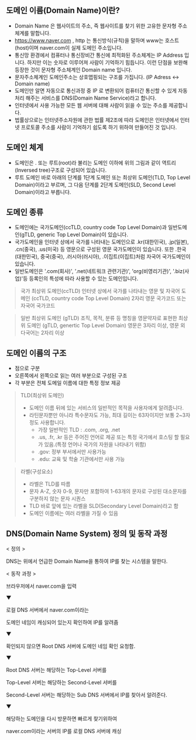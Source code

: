 ## 도메인 이름(Domain Name)이란?
- Domain Name 은 웹사이트의 주소, 즉 웹사이트를 찾기 위한 고유한 문자형 주소체계를 말합니다.
- https://www.naver.com , http 는 통신방식(규칙)을 말하며 www는 호스트(host)이며 naver.com이 실제 도메인 주소입니다.
- 통신망 환경에서 컴퓨터나 통신장비간 통신에 최적화된 주소체계는 IP Address 입니다. 하지만 이는 숫자로 이루어져 사람이 기억하기 힘듭니다. 
이런 단점을 보완해 등장한 것이 문자형 주소체계인 Domain name 입니다.
- 문자주소체계인 도메인주소는 상호맵핑되는 구조를 가집니다. (IP Adress <-> Domain name)
- 도메인만 알면 자동으로 통신과정 중 IP 로 변환되어 컴퓨터간 통신할 수 있게 자동처리 해주는 서비스를 DNS(Domain Name Service)라고 합니다.
- 인터넷에서 사용 가능한 모든 웹 서버에 대해 사람이 읽을 수 있는 주소를 제공합니다.
- 법률상으로는 인터넷주소자원에 관한 법률 제2조에 따라 도메인은 인터넷에서 인터넷 프로토콜 주소를 사람이 기억하기 쉽도록 하기 위하여 만들어진
것 입니다.

## 도메인 체계
- 도메인은 . 또는 루트(root)라 불리는 도메인 이하에 위의 그림과 같이 역트리(Inversed tree)구조로 구성되어 있습니다.
- 루트 도메인 바로 아래의 단계를 1단계 도메인 또는 최상위 도메인(TLD, Top Level Domain)이라고 부르며, 
그 다음 단계를 2단계 도메인(SLD, Second Level Domain)이라고 부릅니다.

## 도메인 종류
- 도메인에는 국가도메인(ccTLD, country code Top Level Domain)과 일반도메인(gTLD, generic Top Level Domain)이 있습니다.
- 국가도메인을 인터넷 상에서 국가를 나타내는 도메인으로 .kr(대한민국), .jp(일본), .cn(중국), .us(미국) 등 영문으로 구성된 영문
국가도메인이 있습니다. 또한 .한국(대한민국), 중국(중국), .러시아(러시아), .이집트(이집트)처럼 자국어 국가도메인이 있습니다.
- 일반도메인은 '.com(회사)', '.net(네트워크 관련기관)', 'org(비영리기관)', '.biz(사업)'등 등록인의 특성에 따라 사용할 수 있는 도메인입니다.

> 국가 최상위 도메인(ccTLD)
> 인터넷 상에서 국가를 나타내는 영문 및 자국어 도메인 (ccTLD, country code Top Level Domain)
> 2자리 영문 국가코드 또는 자국어 국가코드

> 일반 최상위 도메인 (gTLD)
> 조직, 목적, 분류 등 명칭을 영문약자로 표현한 최상위 도메인 (gTLD, genertic Top Level Domain)
> 영문은 3자리 이상, 영문 외 다국어는 2자리 이상

## 도메인 이름의 구조
- 점으로 구분
- 오른쪽에서 왼쪽으로 읽는 여러 부분으로 구성된 구조
- 각 부분은 전체 도메일 이름에 대한 특정 정보 제공

> TLD(최상위 도메인)
> - 도메인 이름 뒤에 있는 서비스의 일반적인 목적을 사용자에게 알려줍니다.
> - 라틴문자뿐만 아니라 특수문자도 가능, 최대 길이는 63자이지만 보통 2~3자 정도 사용합니다.
>   - 가장 일반적인 TLD : .com, .org, .net
>   - .us, .fr, .kr 등은 주어진 언어로 제공 또는 특정 국가에서 호스팅 할 필요가 있음.(특정 언어나 국가의 자원을 나타내기 위함)
>   - .gov: 정부 부서에서만 사용가능
>   - .edu: 교육 및 학술 기관에서만 사용 가능

> 라벨(구성요소)
> - 라벨은 TLD를 따름
> - 문자 A-Z, 숫자 0-9, 문자만 포함하여 1-63개의 문자로 구성된 대소문자를 구분하지 않는 문자 시퀀스
> - TLD 바로 앞에 있는 라벨을 SLD(Secondary Level Domain)라고 함
> - 도메인 이름에는 여러 라벨을 가질 수 있음

## DNS(Domain Name System) 정의 및 동작 과정
< 정의 >

DNS는 위에서 언급한 Domain Name을 통하여 IP를 찾는 시스템을 말한다.

 

< 동작 과정 >

브라우저에서 naver.com을 입력

▼

로컬 DNS 서버에서 naver.com이라는

도메인 네임이 캐싱되어 있는지 확인하여 IP를 알려줌

▼

확인되지 않으면 Root DNS 서버에 도메인 네임 확인 요청함.

▼

Root DNS 서버는 해당하는 Top-Level 서버를

Top-Level 서버는 해당하는 Second-Level 서버를

Second-Level 서버는 해당하는 Sub DNS 서버에서 IP를 찾아서 알려준다.

▼

해당하는 도메인을 다시 방문하면 빠르게 찾기위하여

naver.com이라는 서버의 IP를 로컬 DNS 서버에 캐싱
